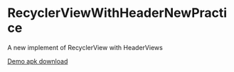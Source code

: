 # RecyclerViewWithHeaderNewPractice
A new implement of RecyclerView with HeaderViews

[Demo apk download](https://github.com/drakeet/RecyclerViewWithHeaderNewPractice/blob/master/app-debug.apk)
